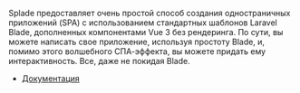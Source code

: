 Splade предоставляет очень простой способ создания одностраничных приложений (SPA)
с использованием стандартных шаблонов Laravel Blade, дополненных компонентами Vue 3 без рендеринга. 
По сути, вы можете написать свое приложение, используя простоту Blade, и, помимо этого волшебного СПА-эффекта,
вы можете придать ему интерактивность. Все, даже не покидая Blade.

[//]: # "materials"

- [Документация](https://splade.dev/)

[//]: # "/materials"
